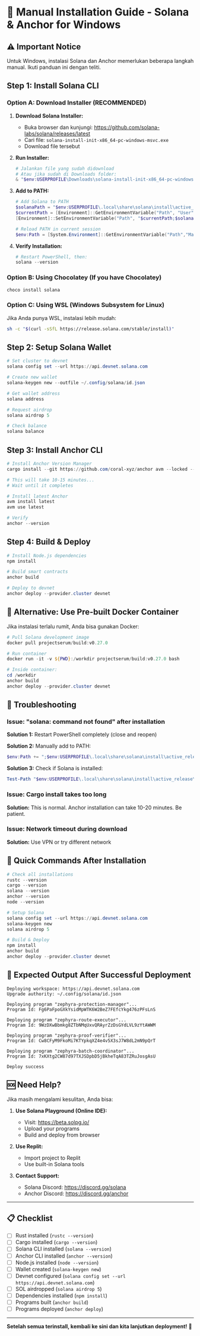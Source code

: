 # 🚀 Manual Installation Guide - Solana & Anchor for Windows

## ⚠️ Important Notice

Untuk Windows, instalasi Solana dan Anchor memerlukan beberapa langkah manual. Ikuti panduan ini dengan teliti.

## Step 1: Install Solana CLI

### Option A: Download Installer (RECOMMENDED)

1. **Download Solana Installer:**
   - Buka browser dan kunjungi: https://github.com/solana-labs/solana/releases/latest
   - Cari file: `solana-install-init-x86_64-pc-windows-msvc.exe`
   - Download file tersebut

2. **Run Installer:**
   ```powershell
   # Jalankan file yang sudah didownload
   # Atau jika sudah di Downloads folder:
   & "$env:USERPROFILE\Downloads\solana-install-init-x86_64-pc-windows-msvc.exe" v1.18.0
   ```

3. **Add to PATH:**
   ```powershell
   # Add Solana to PATH
   $solanaPath = "$env:USERPROFILE\.local\share\solana\install\active_release\bin"
   $currentPath = [Environment]::GetEnvironmentVariable("Path", "User")
   [Environment]::SetEnvironmentVariable("Path", "$currentPath;$solanaPath", "User")
   
   # Reload PATH in current session
   $env:Path = [System.Environment]::GetEnvironmentVariable("Path","Machine") + ";" + [System.Environment]::GetEnvironmentVariable("Path","User")
   ```

4. **Verify Installation:**
   ```powershell
   # Restart PowerShell, then:
   solana --version
   ```

### Option B: Using Chocolatey (If you have Chocolatey)

```powershell
choco install solana
```

### Option C: Using WSL (Windows Subsystem for Linux)

Jika Anda punya WSL, instalasi lebih mudah:
```bash
sh -c "$(curl -sSfL https://release.solana.com/stable/install)"
```

## Step 2: Setup Solana Wallet

```powershell
# Set cluster to devnet
solana config set --url https://api.devnet.solana.com

# Create new wallet
solana-keygen new --outfile ~/.config/solana/id.json

# Get wallet address
solana address

# Request airdrop
solana airdrop 5

# Check balance
solana balance
```

## Step 3: Install Anchor CLI

```powershell
# Install Anchor Version Manager
cargo install --git https://github.com/coral-xyz/anchor avm --locked --force

# This will take 10-15 minutes...
# Wait until it completes

# Install latest Anchor
avm install latest
avm use latest

# Verify
anchor --version
```

## Step 4: Build & Deploy

```powershell
# Install Node.js dependencies
npm install

# Build smart contracts
anchor build

# Deploy to devnet
anchor deploy --provider.cluster devnet
```

## 🎯 Alternative: Use Pre-built Docker Container

Jika instalasi terlalu rumit, Anda bisa gunakan Docker:

```powershell
# Pull Solana development image
docker pull projectserum/build:v0.27.0

# Run container
docker run -it -v ${PWD}:/workdir projectserum/build:v0.27.0 bash

# Inside container:
cd /workdir
anchor build
anchor deploy --provider.cluster devnet
```

## 🔧 Troubleshooting

### Issue: "solana: command not found" after installation

**Solution 1:** Restart PowerShell completely (close and reopen)

**Solution 2:** Manually add to PATH:
```powershell
$env:Path += ";$env:USERPROFILE\.local\share\solana\install\active_release\bin"
```

**Solution 3:** Check if Solana is installed:
```powershell
Test-Path "$env:USERPROFILE\.local\share\solana\install\active_release\bin\solana.exe"
```

### Issue: Cargo install takes too long

**Solution:** This is normal. Anchor installation can take 10-20 minutes. Be patient.

### Issue: Network timeout during download

**Solution:** Use VPN or try different network

## 📝 Quick Commands After Installation

```powershell
# Check all installations
rustc --version
cargo --version
solana --version
anchor --version
node --version

# Setup Solana
solana config set --url https://api.devnet.solana.com
solana-keygen new
solana airdrop 5

# Build & Deploy
npm install
anchor build
anchor deploy --provider.cluster devnet
```

## 🎯 Expected Output After Successful Deployment

```
Deploying workspace: https://api.devnet.solana.com
Upgrade authority: ~/.config/solana/id.json

Deploying program "zephyra-protection-manager"...
Program Id: Fg6PaFpoGXkYsidMpWTK6W2BeZ7FEfcYkg476zPFsLnS

Deploying program "zephyra-route-executor"...
Program Id: 9WzDXwBbmkg8ZTbNMqUxvQRAyrZzDsGYdLVL9zYtAWWM

Deploying program "zephyra-proof-verifier"...
Program Id: Cw8CFyM9FkoMi7KTYpkqXZ4e4v5X3sJ7W8dL2mN9pQrT

Deploying program "zephyra-batch-coordinator"...
Program Id: 7xKXtg2CW87d97TXJSDpbD5jBkheTqA83TZRuJosgAsU

Deploy success
```

## 🆘 Need Help?

Jika masih mengalami kesulitan, Anda bisa:

1. **Use Solana Playground (Online IDE):**
   - Visit: https://beta.solpg.io/
   - Upload your programs
   - Build and deploy from browser

2. **Use Replit:**
   - Import project to Replit
   - Use built-in Solana tools

3. **Contact Support:**
   - Solana Discord: https://discord.gg/solana
   - Anchor Discord: https://discord.gg/anchor

---

## 📋 Checklist

- [ ] Rust installed (`rustc --version`)
- [ ] Cargo installed (`cargo --version`)
- [ ] Solana CLI installed (`solana --version`)
- [ ] Anchor CLI installed (`anchor --version`)
- [ ] Node.js installed (`node --version`)
- [ ] Wallet created (`solana-keygen new`)
- [ ] Devnet configured (`solana config set --url https://api.devnet.solana.com`)
- [ ] SOL airdropped (`solana airdrop 5`)
- [ ] Dependencies installed (`npm install`)
- [ ] Programs built (`anchor build`)
- [ ] Programs deployed (`anchor deploy`)

---

**Setelah semua terinstall, kembali ke sini dan kita lanjutkan deployment!** 🚀


